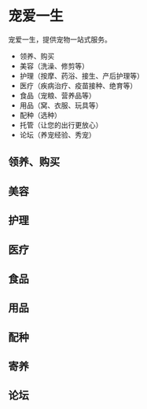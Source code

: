# 宠爱一生

宠爱一生，提供宠物一站式服务。

- 领养、购买
- 美容（洗澡、修剪等）
- 护理（按摩、药浴、接生、产后护理等）
- 医疗（疾病治疗、疫苗接种、绝育等）
- 食品（宠粮、营养品等）
- 用品（窝、衣服、玩具等）
- 配种（选种）
- 托管（让您的出行更放心）
- 论坛（养宠经验、秀宠）

## 领养、购买

## 美容

## 护理

## 医疗

## 食品

## 用品

## 配种

## 寄养

## 论坛
